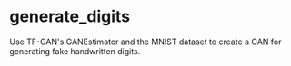 # generate_digits
Use TF-GAN's GANEstimator and the MNIST dataset to create a GAN for generating fake handwritten digits.
